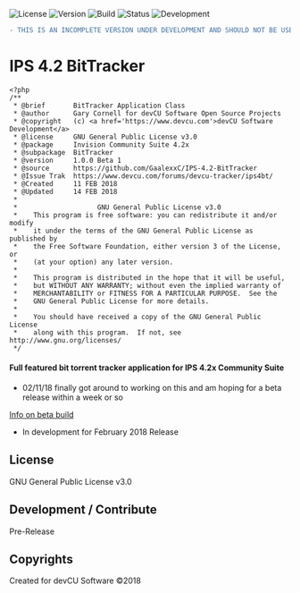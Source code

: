 ![License](https://img.shields.io/badge/License-GNUv3-blue.svg)  ![Version](https://img.shields.io/badge/Version-1.0.0-blue.svg)
    ![Build](https://img.shields.io/badge/Build-Beta1-lightgrey.svg)
    ![Status](https://img.shields.io/badge/Status-Incomplete-red.svg)
    ![Development](https://img.shields.io/badge/Development-Active-blue.svg)

```diff
- THIS IS AN INCOMPLETE VERSION UNDER DEVELOPMENT AND SHOULD NOT BE USED IN ANY ENVIRONMENT!!!
```
    
# IPS 4.2 BitTracker

```
<?php
/**
 * @brief       BitTracker Application Class
 * @author      Gary Cornell for devCU Software Open Source Projects
 * @copyright   (c) <a href='https://www.devcu.com'>devCU Software Development</a>
 * @license     GNU General Public License v3.0
 * @package     Invision Community Suite 4.2x
 * @subpackage	BitTracker
 * @version     1.0.0 Beta 1
 * @source      https://github.com/GaalexxC/IPS-4.2-BitTracker
 * @Issue Trak  https://www.devcu.com/forums/devcu-tracker/ips4bt/
 * @Created     11 FEB 2018
 * @Updated     14 FEB 2018
 *
 *                    GNU General Public License v3.0
 *    This program is free software: you can redistribute it and/or modify       
 *    it under the terms of the GNU General Public License as published by       
 *    the Free Software Foundation, either version 3 of the License, or          
 *    (at your option) any later version.                                        
 *                                                                               
 *    This program is distributed in the hope that it will be useful,            
 *    but WITHOUT ANY WARRANTY; without even the implied warranty of             
 *    MERCHANTABILITY or FITNESS FOR A PARTICULAR PURPOSE.  See the
 *    GNU General Public License for more details.
 *                                                                               
 *    You should have received a copy of the GNU General Public License
 *    along with this program.  If not, see http://www.gnu.org/licenses/
 */
```

#### Full featured bit torrent tracker application for IPS 4.2x Community Suite

- 02/11/18 finally got around to working on this and am hoping for a beta release within a week or so

[Info on beta build](https://www.devcu.com/forums/devcu-tracker/ips4bt/version-100-beta-1-initial-build-r3/)

- In development for February 2018 Release

## License

GNU General Public License v3.0

## Development / Contribute

Pre-Release

## Copyrights

Created for devCU Software ©2018
